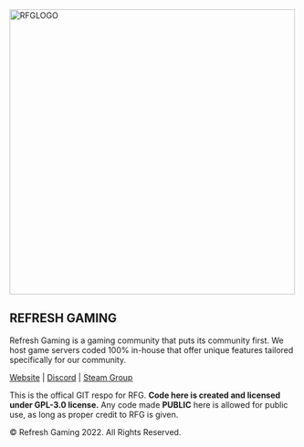<img src="https://refreshgaming.net/assets/img/rfglogo.png" alt="RFGLOGO" width="500"/>

## REFRESH GAMING

Refresh Gaming is a gaming community that puts its community first.
We host game servers coded 100% in-house that offer unique features tailored specifically for our community.

[Website](https://refreshgaming.net) |
[Discord](https://discord.gg/h6bJNqKGvf) |
[Steam Group](https://steamcommunity.com/groups/refreshgamingUS)

This is the offical GIT respo for RFG. **Code here is created and licensed under GPL-3.0 license.**
Any code made **PUBLIC** here is allowed for public use, as long as proper credit to RFG is given.

© Refresh Gaming 2022. All Rights Reserved.
